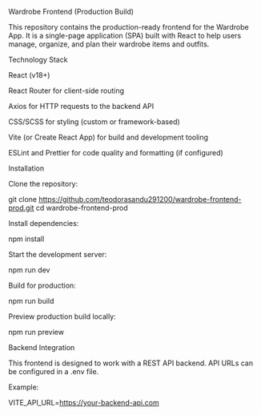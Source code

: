 Wardrobe Frontend (Production Build)

This repository contains the production-ready frontend for the Wardrobe App. It is a single-page application (SPA) built with React to help users manage, organize, and plan their wardrobe items and outfits.

Technology Stack

React (v18+)

React Router for client-side routing

Axios for HTTP requests to the backend API

CSS/SCSS for styling (custom or framework-based)

Vite (or Create React App) for build and development tooling

ESLint and Prettier for code quality and formatting (if configured)

Installation

Clone the repository:

git clone https://github.com/teodorasandu291200/wardrobe-frontend-prod.git
cd wardrobe-frontend-prod

Install dependencies:

npm install

Start the development server:

npm run dev

Build for production:

npm run build

Preview production build locally:

npm run preview

Backend Integration

This frontend is designed to work with a REST API backend. API URLs can be configured in a .env file.

Example:

VITE_API_URL=https://your-backend-api.com

